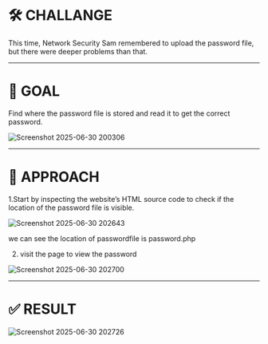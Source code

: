 # 🛠 CHALLANGE
This time, Network Security Sam remembered to upload the password file, but there were deeper problems than that.

---

# 🎯 GOAL
Find where the password file is stored and read it to get the correct password.

![Screenshot 2025-06-30 200306](https://github.com/user-attachments/assets/52058080-b1d1-492b-893d-dbb82a570b77)

_ _ _ _

# 🧠 APPROACH
1.Start by inspecting the website’s HTML source code to check if the location of the password file is visible.

![Screenshot 2025-06-30 202643](https://github.com/user-attachments/assets/63e2c94f-645d-482b-8b2b-d4d02179be15)

we can see the location of passwordfile is password.php

2. visit the page to view the password

![Screenshot 2025-06-30 202700](https://github.com/user-attachments/assets/893c571d-6af4-408e-ac96-6c835f71175f)

___

# ✅ RESULT

![Screenshot 2025-06-30 202726](https://github.com/user-attachments/assets/175adb17-ce8d-42f8-b7a3-4235b0b8f7c0)


